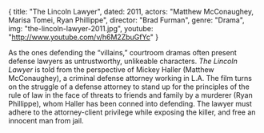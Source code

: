 {
  title: "The Lincoln Lawyer",
  dated: 2011,
  actors: "Matthew McConaughey, Marisa Tomei, Ryan Phillippe",
  director: "Brad Furman",
  genre: "Drama",
  img: "the-lincoln-lawyer-2011.jpg",
  youtube: "http://www.youtube.com/v/h6M2ZbuGfYc"
}

As the ones defending the “villains,” courtroom dramas often present defense lawyers as untrustworthy, unlikeable characters. _The Lincoln Lawyer_ is told from the perspective of Mickey Haller (Matthew McConaughey), a criminal defense attorney working in L.A. The film turns on the struggle of a defense attorney to stand up for the principles of the rule of law in the face of threats to friends and family by a murderer (Ryan Phillippe), whom Haller has been conned into defending. The lawyer must adhere to the attorney-client privilege while exposing the killer, and free an innocent man from jail.